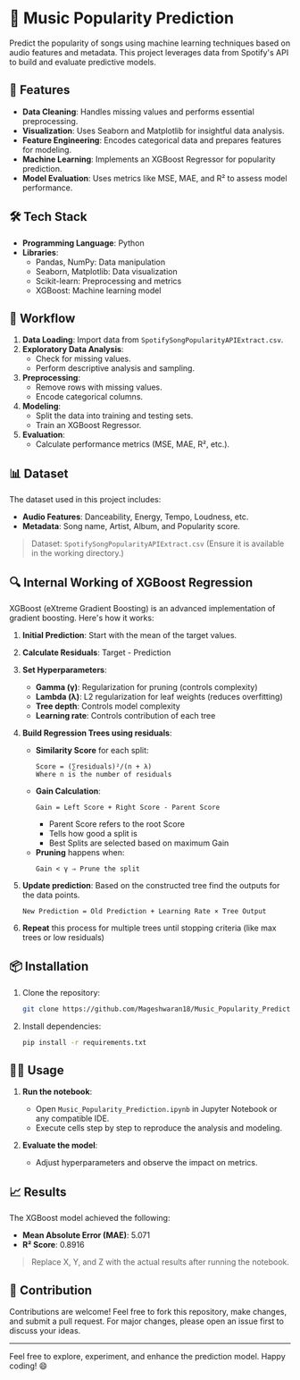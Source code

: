 # 🎵 Music Popularity Prediction

Predict the popularity of songs using machine learning techniques based on audio features and metadata. This project leverages data from Spotify's API to build and evaluate predictive models.

## 🚀 Features

- **Data Cleaning**: Handles missing values and performs essential preprocessing.
- **Visualization**: Uses Seaborn and Matplotlib for insightful data analysis.
- **Feature Engineering**: Encodes categorical data and prepares features for modeling.
- **Machine Learning**: Implements an XGBoost Regressor for popularity prediction.
- **Model Evaluation**: Uses metrics like MSE, MAE, and R² to assess model performance.

## 🛠️ Tech Stack

- **Programming Language**: Python
- **Libraries**:
  - Pandas, NumPy: Data manipulation
  - Seaborn, Matplotlib: Data visualization
  - Scikit-learn: Preprocessing and metrics
  - XGBoost: Machine learning model

## 📂 Workflow

1. **Data Loading**: Import data from `SpotifySongPopularityAPIExtract.csv`.
2. **Exploratory Data Analysis**:
   - Check for missing values.
   - Perform descriptive analysis and sampling.
3. **Preprocessing**:
   - Remove rows with missing values.
   - Encode categorical columns.
4. **Modeling**:
   - Split the data into training and testing sets.
   - Train an XGBoost Regressor.
5. **Evaluation**:
   - Calculate performance metrics (MSE, MAE, R², etc.).

## 📊 Dataset

The dataset used in this project includes:

- **Audio Features**: Danceability, Energy, Tempo, Loudness, etc.
- **Metadata**: Song name, Artist, Album, and Popularity score.

> Dataset: `SpotifySongPopularityAPIExtract.csv` (Ensure it is available in the working directory.)

## 🔍 Internal Working of XGBoost Regression

XGBoost (eXtreme Gradient Boosting) is an advanced implementation of gradient boosting. Here's how it works:

1. **Initial Prediction**: Start with the mean of the target values.
2. **Calculate Residuals**: Target - Prediction
3. **Set Hyperparameters**:
   - **Gamma (γ)**: Regularization for pruning (controls complexity)
   - **Lambda (λ)**: L2 regularization for leaf weights (reduces overfitting)
   - **Tree depth**: Controls model complexity
   - **Learning rate**: Controls contribution of each tree

4. **Build Regression Trees using residuals**:
   - **Similarity Score** for each split:
     ```
     Score = (∑residuals)²/(n + λ)
     Where n is the number of residuals 
     ```
   - **Gain Calculation**:
     ```
     Gain = Left Score + Right Score - Parent Score
     ```
     - Parent Score refers to the root Score 
     - Tells how good a split is
     - Best Splits are selected based on maximum Gain
   - **Pruning** happens when:
     ```
     Gain < γ ⇒ Prune the split
     ```

5. **Update prediction**:
   Based on the constructed tree find the outputs for the data points.
   ```
   New Prediction = Old Prediction + Learning Rate × Tree Output
   ```

6. **Repeat** this process for multiple trees until stopping criteria (like max trees or low residuals)

## 📦 Installation

1. Clone the repository:
   ```bash
   git clone https://github.com/Mageshwaran18/Music_Popularity_Prediction.git
   ```
2. Install dependencies:
   ```bash
   pip install -r requirements.txt
   ```

## 🧑‍💻 Usage

1. **Run the notebook**:
   - Open `Music_Popularity_Prediction.ipynb` in Jupyter Notebook or any compatible IDE.
   - Execute cells step by step to reproduce the analysis and modeling.

2. **Evaluate the model**:
   - Adjust hyperparameters and observe the impact on metrics.

## 📈 Results

The XGBoost model achieved the following:

- **Mean Absolute Error (MAE)**: 5.071
- **R² Score**: 0.8916

> Replace X, Y, and Z with the actual results after running the notebook.

## 🤝 Contribution

Contributions are welcome! Feel free to fork this repository, make changes, and submit a pull request. For major changes, please open an issue first to discuss your ideas.

---

Feel free to explore, experiment, and enhance the prediction model. Happy coding! 😄

